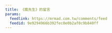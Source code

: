 ```yaml
---
title: 《瘋先生》的留言
params:
  feedlink: https://mrmad.com.tw/comments/feed
  feedid: 9e9294966b392fec0e0b2af0c9b840ff
---
```

